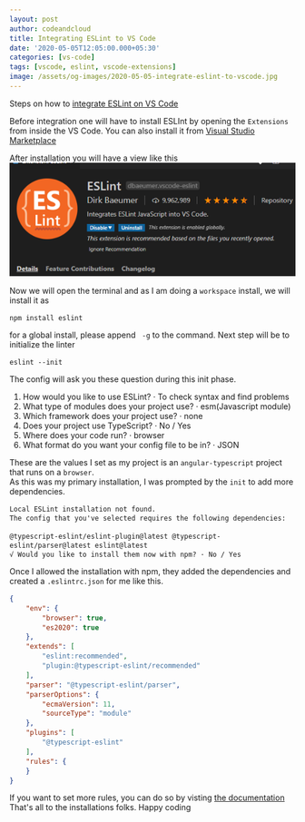 ```yaml
---
layout: post
author: codeandcloud
title: Integrating ESLint to VS Code 
date: '2020-05-05T12:05:00.000+05:30'
categories: [vs-code]
tags: [vscode, eslint, vscode-extensions]
image: /assets/og-images/2020-05-05-integrate-eslint-to-vscode.jpg
---
```


Steps on how to [integrate ESLint on VS Code][1]

Before integration one will have to install ESLInt by opening the `Extensions` from inside the VS Code. You can also install it from [Visual Studio Marketplace][2]

After installation you will have a view like this  
![ESLint Extension Image][3]

Now we will open the terminal and as I am doing a `workspace` install, we will install it as

```shell
npm install eslint
```
for a global install, please append ` -g` to the command. Next step will be to initialize the linter

```shell
eslint --init
```
The config will ask you these question during this init phase.

1. How would you like to use ESLint? · To check syntax and find problems
2. What type of modules does your project use? · esm(Javascript module)
3. Which framework does your project use? · none
4. Does your project use TypeScript? · No / Yes
5. Where does your code run? · browser
6. What format do you want your config file to be in? · JSON

These are the values I set as my project is an `angular-typescript` project that runs on a `browser`.  
As this was my primary installation, I was prompted by the `init` to add more dependencies.

```terminal
Local ESLint installation not found.
The config that you've selected requires the following dependencies:

@typescript-eslint/eslint-plugin@latest @typescript-eslint/parser@latest eslint@latest
√ Would you like to install them now with npm? · No / Yes
```

Once I allowed the installation with npm, they added the dependencies and created a `.eslintrc.json` for me like this.

```json
{
    "env": {
        "browser": true,
        "es2020": true
    },
    "extends": [
        "eslint:recommended",
        "plugin:@typescript-eslint/recommended"
    ],
    "parser": "@typescript-eslint/parser",
    "parserOptions": {
        "ecmaVersion": 11,
        "sourceType": "module"
    },
    "plugins": [
        "@typescript-eslint"
    ],
    "rules": {
    }
}
```
If you want to set more rules, you can do so by visting [the documentation][4]  
That's all to the installations folks. Happy coding

[1]: https://eslint.org/
[2]: https://marketplace.visualstudio.com/items?itemName=dbaeumer.vscode-eslint
[3]: /assets/post-images/2020-05/eslint.png
[4]: https://eslint.org/docs/rules/

